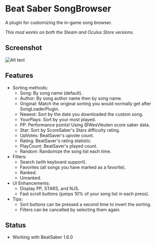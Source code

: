 # Beat Saber SongBrowser
A plugin for customizing the in-game song browser.

*This mod works on both the Steam and Oculus Store versions.*

## Screenshot

![Alt text](/Screenshot.png?raw=true "Screenshot")

## Features
- Sorting methods:
  - Song: By song name (default).
  - Author: By song author name then by song name.  
  - Original: Match the original sorting you would normally get after SongLoaderPlugin.
  - Newest: Sort by the date you downloaded the custom song.
  - YourPlays: Sort by your most played.
  - PP: Performance points!  Using @WesVleuten score saber data.  
  - Star: Sort by ScoreSaber's Stars difficulty rating.
  - UpVotes: BeatSaver's upvote count.
  - Rating: BeatSaver's rating statistic.
  - PlayCount: BeatSaver's played count.
  - Random: Randomize the song list each time.
- Filters:
  - Search (with keyboard support).
  - Favorites (all songs you have marked as a favorite).
  - Ranked.
  - Unranked.
- UI Enhancements:
  - Display PP, STARS, and NJS.
  - Fast scroll buttons (jumps 10% of your song list in each press).
- Tips:
  - Sort buttons can be pressed a second time to invert the sorting.
  - Filters can be cancelled by selecting them again.

## Status
- Working with BeatSaber 1.6.0


